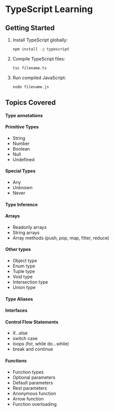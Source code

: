# TypeScript Learning

## Getting Started

1. Install TypeScript globally:
   ```bash
   npm install -g typescript
   ```

2. Compile TypeScript files:
   ```bash
   tsc filename.ts
   ```

3. Run compiled JavaScript:
   ```bash
   node filename.js
   ```

## Topics Covered

#### Type annotations
#### Primitive Types
  - String
  - Number
  - Boolean
  - Null
  - Undefined
#### Special Types
  - Any
  - Unknown
  - Never
#### Type Inference
#### Arrays
  - Readonly arrays
  - String arrays
  - Array methods (push, pop, map, filter, reduce)
#### Other types
  - Object type
  - Enum type
  - Tuple type
  - Void type
  - Intersection type
  - Union type
#### Type Aliases
#### Interfaces

#### Control Flow Statements
  - if...else
  - switch case
  - loops (for, while do...while)
  - break and continue
#### Functions
  - Function types
  - Optional parameters
  - Default parameters
  - Rest parameters
  - Anonymous function
  - Arrow function
  - Function overloading